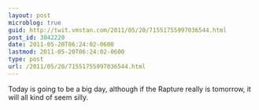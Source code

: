 ```yaml
---
layout: post
microblog: true
guid: http://twit.vmstan.com/2011/05/20/71551755997036544.html
post_id: 3042220
date: 2011-05-20T06:24:02-0600
lastmod: 2011-05-20T06:24:02-0600
type: post
url: /2011/05/20/71551755997036544.html
---
```

Today is going to be a big day, although if the Rapture really is tomorrow, it will all kind of seem silly.
